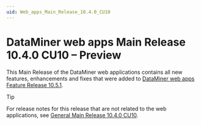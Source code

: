 ```yaml
---
uid: Web_apps_Main_Release_10.4.0_CU10
---
```


# DataMiner web apps Main Release 10.4.0 CU10 – Preview

This Main Release of the DataMiner web applications contains all new features, enhancements and fixes that were added to [DataMiner web apps Feature Release 10.5.1](xref:Web_apps_Feature_Release_10.5.1).

> [!TIP]
> For release notes for this release that are not related to the web applications, see [General Main Release 10.4.0 CU10](xref:General_Main_Release_10.4.0_CU10).
